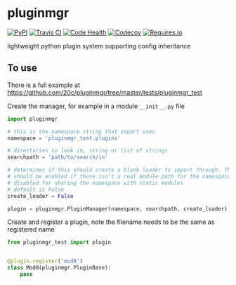 
# pluginmgr



[![PyPI](https://img.shields.io/pypi/v/pluginmgr.svg?maxAge=2592000)](https://pypi.python.org/pypi/pluginmgr)
[![Travis CI](https://img.shields.io/travis/20c/pluginmgr.svg?maxAge=2592000)](https://travis-ci.org/20c/pluginmgr)
[![Code Health](https://landscape.io/github/20c/pluginmgr/master/landscape.svg?style=flat)](https://landscape.io/github/20c/pluginmgr/master)
[![Codecov](https://img.shields.io/codecov/c/github/20c/pluginmgr/master.svg?maxAge=2592000)](https://codecov.io/github/20c/pluginmgr)
[![Requires.io](https://img.shields.io/requires/github/20c/pluginmgr.svg?maxAge=2592000)](https://requires.io/github/20c/pluginmgr/requirements)



lightweight python plugin system supporting config inheritance


## To use

There is a full example at <https://github.com/20c/pluginmgr/tree/master/tests/pluginmgr_test>

Create the manager, for example in a module `__init__.py` file

```python
import pluginmgr

# this is the namespace string that import uses
namespace = 'pluginmgr_test.plugins'

# directories to look in, string or list of strings
searchpath = 'path/to/search/in'

# determines if this should create a blank loader to import through. This
# should be enabled if there isn't a real module path for the namespace and
# disabled for sharing the namespace with static modules
# default is False
create_loader = False

plugin = pluginmgr.PluginManager(namespace, searchpath, create_loader)
```

Create and register a plugin, note the filename needs to be the same as registered name

```python
from pluginmgr_test import plugin


@plugin.register('mod0')
class Mod0(pluginmgr.PluginBase):
    pass
```

